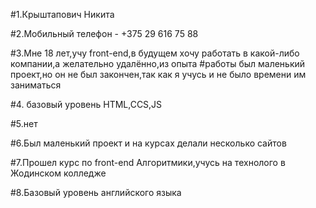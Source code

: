#1.Крыштапович Никита


#2.Мобильный телефон - +375 29 616 75 88


#3.Мне 18 лет,учу front-end,в будущем хочу работать в какой-либо компании,а желательно удалённо,из опыта #работы был маленький проект,но он не был закончен,так как я учусь и не было времени им заниматься


#4. базовый уровень HTML,CCS,JS


#5.нет


#6.Был маленький проект и на курсах делали несколько сайтов


#7.Прошел курс по front-end Алгоритмики,учусь на технолого в Жодинском колледже


#8.Базовый уровень английского языка
